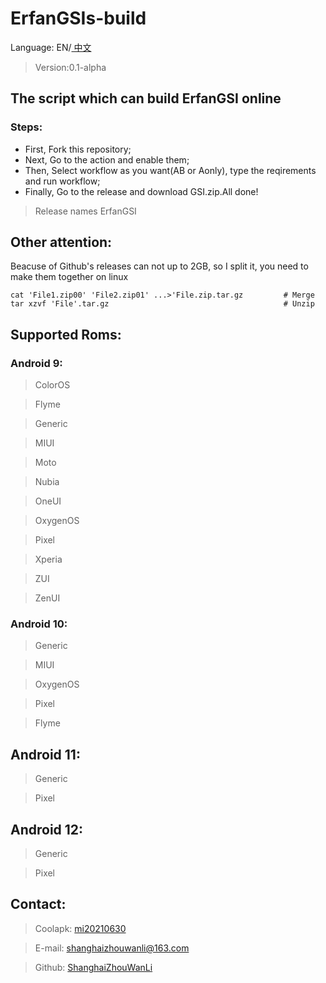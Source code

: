 # ErfanGSIs-build
Language: EN/<a href=README.md> 中文 </a> </span>
> Version:0.1-alpha
## The script which can build ErfanGSI online
### Steps:
- First, Fork this repository;
- Next, Go to the action and enable them;
- Then, Select workflow as you want(AB or Aonly), type the reqirements and run workflow;
- Finally, Go to the release and download GSI.zip.All done!
> Release names ErfanGSI
## Other attention:
Beacuse of Github's releases can not up to 2GB, so I split it, you need to make them together on linux
```
cat 'File1.zip00' 'File2.zip01' ...>'File.zip.tar.gz         # Merge
tar xzvf 'File'.tar.gz                                       # Unzip
```
## Supported Roms:
### Android 9:
> ColorOS
	
> Flyme

> Generic

> MIUI	

> Moto	

> Nubia	

> OneUI	

> OxygenOS	

> Pixel	

> Xperia	

> ZUI	

> ZenUI

### Android 10:
> Generic

> MIUI
	
> OxygenOS

> Pixel

> Flyme

## Android 11:
> Generic
	
> Pixel

## Android 12:
> Generic
	
> Pixel

## Contact:
> Coolapk: [mi20210630](https://www.coolapk.com/u/mi20210630)

> E-mail: shanghaizhouwanli@163.com

> Github: [ShanghaiZhouWanLi](https://www.github.com/ShanghaiZhouWanLi)
